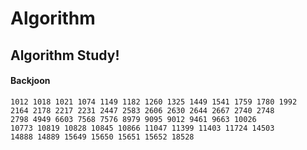 # Algorithm
## Algorithm Study!
#### Backjoon
    1012 1018 1021 1074 1149 1182 1260 1325 1449 1541 1759 1780 1992 
    2164 2178 2217 2231 2447 2583 2606 2630 2644 2667 2740 2748 
    2798 4949 6603 7568 7576 8979 9095 9012 9461 9663 10026 
    10773 10819 10828 10845 10866 11047 11399 11403 11724 14503 
    14888 14889 15649 15650 15651 15652 18528
    
